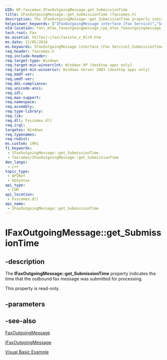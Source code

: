 ```yaml
---
UID: NF:faxcomex.IFaxOutgoingMessage.get_SubmissionTime
title: IFaxOutgoingMessage::get_SubmissionTime (faxcomex.h)
description: The IFaxOutgoingMessage::get_SubmissionTime property indicates the time that the outbound fax message was submitted for processing.
helpviewer_keywords: ["IFaxOutgoingMessage interface [Fax Service]","SubmissionTime property","IFaxOutgoingMessage.SubmissionTime","IFaxOutgoingMessage.get_SubmissionTime","IFaxOutgoingMessage::SubmissionTime","IFaxOutgoingMessage::get_SubmissionTime","SubmissionTime property [Fax Service]","SubmissionTime property [Fax Service]","IFaxOutgoingMessage interface","_mfax_faxoutgoingmessage.submissiontime","fax._mfax_faxoutgoingmessage_cpp_mfax_faxoutgoingmessage_submissiontime_cpp","fax._mfax_faxoutgoingmessage_submissiontime","faxcomex/IFaxOutgoingMessage::SubmissionTime","faxcomex/IFaxOutgoingMessage::get_SubmissionTime","get_SubmissionTime"]
old-location: fax\_mfax_faxoutgoingmessage_cpp_mfax_faxoutgoingmessage_submissiontime_cpp.htm
tech.root: Fax
ms.assetid: VS|fax|~\fax\faxinto_z_0lr9.htm
ms.date: 12/05/2018
ms.keywords: IFaxOutgoingMessage interface [Fax Service],SubmissionTime property, IFaxOutgoingMessage.SubmissionTime, IFaxOutgoingMessage.get_SubmissionTime, IFaxOutgoingMessage::SubmissionTime, IFaxOutgoingMessage::get_SubmissionTime, SubmissionTime property [Fax Service], SubmissionTime property [Fax Service],IFaxOutgoingMessage interface, _mfax_faxoutgoingmessage.submissiontime, fax._mfax_faxoutgoingmessage_cpp_mfax_faxoutgoingmessage_submissiontime_cpp, fax._mfax_faxoutgoingmessage_submissiontime, faxcomex/IFaxOutgoingMessage::SubmissionTime, faxcomex/IFaxOutgoingMessage::get_SubmissionTime, get_SubmissionTime
req.header: faxcomex.h
req.include-header: 
req.target-type: Windows
req.target-min-winverclnt: Windows XP [desktop apps only]
req.target-min-winversvr: Windows Server 2003 [desktop apps only]
req.kmdf-ver: 
req.umdf-ver: 
req.ddi-compliance: 
req.unicode-ansi: 
req.idl: 
req.max-support: 
req.namespace: 
req.assembly: 
req.type-library: 
req.lib: 
req.dll: Fxscomex.dll
req.irql: 
targetos: Windows
req.typenames: 
req.redist: 
ms.custom: 19H1
f1_keywords:
 - IFaxOutgoingMessage::get_SubmissionTime
 - faxcomex/IFaxOutgoingMessage::get_SubmissionTime
dev_langs:
 - c++
topic_type:
 - APIRef
 - kbSyntax
api_type:
 - COM
api_location:
 - Fxscomex.dll
api_name:
 - IFaxOutgoingMessage::get_SubmissionTime
---
```


# IFaxOutgoingMessage::get_SubmissionTime


## -description

The <b>IFaxOutgoingMessage::get_SubmissionTime</b> property indicates the time that the outbound fax message was submitted for processing.

This property is read-only.

## -parameters

## -see-also

<a href="/previous-versions/windows/desktop/fax/-mfax-faxoutgoingmessage">FaxOutgoingMessage</a>



<a href="/previous-versions/windows/desktop/api/faxcomex/nn-faxcomex-ifaxoutgoingmessage">IFaxOutgoingMessage</a>



<a href="/previous-versions/windows/desktop/fax/-mfax-opening-a-fax-from-the-outgoing-archive">Visual Basic Example</a>

